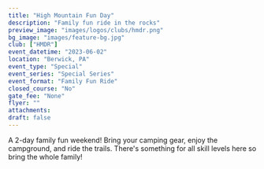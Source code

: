 ```yaml
---
title: "High Mountain Fun Day"
description: "Family fun ride in the rocks"
preview_image: "images/logos/clubs/hmdr.png"
bg_image: "images/feature-bg.jpg"
club: ["HMDR"]
event_datetime: "2023-06-02"
location: "Berwick, PA"
event_type: "Special"
event_series: "Special Series"
event_format: "Family Fun Ride"
closed_course: "No"
gate_fee: "None"
flyer: ""
attachments:
draft: false
---
```


A 2-day family fun weekend! Bring your camping gear, enjoy the campground, and ride the trails. There's something for all skill levels here so bring the whole family!